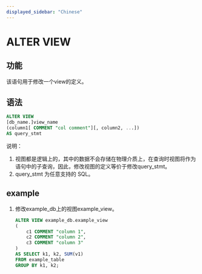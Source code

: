 ```yaml
---
displayed_sidebar: "Chinese"
---
```


# ALTER VIEW

## 功能

该语句用于修改一个view的定义。

## 语法

```sql
ALTER VIEW
[db_name.]view_name
(column1[ COMMENT "col comment"][, column2, ...])
AS query_stmt
```

说明：

1. 视图都是逻辑上的，其中的数据不会存储在物理介质上，在查询时视图将作为语句中的子查询，因此，修改视图的定义等价于修改query_stmt。
2. query_stmt 为任意支持的 SQL。

## example

1. 修改example_db上的视图example_view。

    ```sql
    ALTER VIEW example_db.example_view
    (
        c1 COMMENT "column 1",
        c2 COMMENT "column 2",
        c3 COMMENT "column 3"
    )
    AS SELECT k1, k2, SUM(v1) 
    FROM example_table
    GROUP BY k1, k2;
    ```
